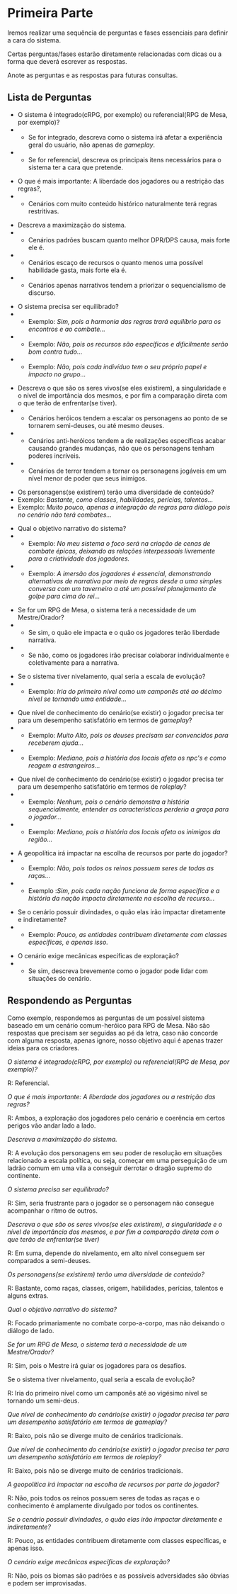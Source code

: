# Primeira Parte

Iremos realizar uma sequência de perguntas e fases essenciais para definir a cara do sistema.

Certas perguntas/fases estarão diretamente relacionadas com dicas ou a forma que deverá escrever as respostas.

Anote as perguntas e as respostas para futuras consultas.

## Lista de Perguntas

- O sistema é integrado(cRPG, por exemplo) ou referencial(RPG de Mesa, por exemplo)?
- - Se for integrado, descreva como o sistema irá afetar a experiência geral do usuário, não apenas de *gameplay*.
- - Se for referencial, descreva os principais itens necessários para o sistema ter a cara que pretende.

<spacing size="12" />

- O que é mais importante: A liberdade dos jogadores ou a restrição das regras?,
- - Cenários com muito conteúdo histórico naturalmente terá regras restritivas.

<spacing size="12" />

- Descreva a maximização do sistema.
- - Cenários padrões buscam quanto melhor DPR/DPS causa, mais forte ele é.
- - Cenários escaço de recursos o quanto menos uma possível habilidade gasta, mais forte ela é.
- - Cenários apenas narrativos tendem a priorizar o sequencialismo de discurso.

<spacing size="12" />

- O sistema precisa ser equilibrado?
- - Exemplo: *Sim, pois a harmonia das regras trará equilíbrio para os encontros e ao combate...*
- - Exemplo: *Não, pois os recursos são específicos e dificilmente serão bom contra tudo...*
- - Exemplo: *Não, pois cada indivíduo tem o seu próprio papel e impacto no grupo...*

<spacing size="12" />

- Descreva o que são os seres vivos(se eles existirem), a singularidade e o nível de importância dos mesmos, e por fim a comparação direta com o que terão de enfrentar(se tiver).
- - Cenários heróicos tendem a escalar os personagens ao ponto de se tornarem semi-deuses, ou até mesmo deuses.
- - Cenários anti-heróicos tendem a de realizações específicas acabar causando grandes mudanças, não que os personagens tenham poderes incríveis.
- - Cenários de terror tendem a tornar os personagens jogáveis em um nível menor de poder que seus inimigos.

<spacing size="12" />

- Os personagens(se existirem) terão uma diversidade de conteúdo?
- Exemplo: *Bastante, como classes, habilidades, perícias, talentos...*
- Exemplo: *Muito pouco, apenas a integração de regras para diálogo pois no cenário não terá combates...*

<spacing size="12" />

- Qual o objetivo narrativo do sistema?
- - Exemplo: *No meu sistema o foco será na criação de cenas de combate épicas, deixando as relações interpessoais livremente para a criatividade dos jogadores.*
- - Exemplo: *A imersão dos jogadores é essencial, demonstrando alternativas de narrativa por meio de regras desde a uma simples conversa com um taverneiro a até um possível planejamento de golpe para cima do rei...*

<spacing size="12" />

- Se for um RPG de Mesa, o sistema terá a necessidade de um Mestre/Orador?
- - Se sim, o quão ele impacta e o quão os jogadores terão liberdade narrativa.
- - Se não, como os jogadores irão precisar colaborar individualmente e coletivamente para a narrativa.

<spacing size="12" />

- Se o sistema tiver nivelamento, qual seria a escala de evolução?
- - Exemplo: *Iria do primeiro nível como um camponês até ao décimo nível se tornando uma entidade...*

<spacing size="12" />

- Que nível de conhecimento do cenário(se existir) o jogador precisa ter para um desempenho satisfatório em termos de *gameplay*?
- - Exemplo: *Muito Alto, pois os deuses precisam ser convencidos para receberem ajuda...*
- - Exemplo: *Mediano, pois a história dos locais afeta os npc's e como reagem a estrangeiros...*

<spacing size="12" />

- Que nível de conhecimento do cenário(se existir) o jogador precisa ter para um desempenho satisfatório em termos de *roleplay*?
- - Exemplo: *Nenhum, pois o cenário demonstra a história sequencialmente, entender as características perderia a graça para o jogador...*
- - Exemplo: *Mediano, pois a história dos locais afeta os inimigos da região...*

<spacing size="12" />

- A geopolítica irá impactar na escolha de recursos por parte do jogador?
- - Exemplo: *Não, pois todos os reinos possuem seres de todas as raças...*
- - Exemplo :*Sim, pois cada nação funciona de forma específica e a história da nação impacta diretamente na escolha de recurso...*

<spacing size="12" />

- Se o cenário possuir divindades, o quão elas irão impactar diretamente e indiretamente?
- - Exemplo: *Pouco, as entidades contribuem diretamente com classes específicas, e apenas isso.*

<spacing size="12" />

- O cenário exige mecânicas específicas de exploração?
- - Se sim, descreva brevemente como o jogador pode lidar com situações do cenário.

## Respondendo as Perguntas

Como exemplo, respondemos as perguntas de um possível sistema baseado em um cenário comum-heróico para RPG de Mesa. Não são respostas que precisam ser seguidas ao pé da letra, caso não concorde com alguma resposta, apenas ignore, nosso objetivo aqui é apenas trazer ideias para os criadores.

<spacing size="15" />

*O sistema é integrado(cRPG, por exemplo) ou referencial(RPG de Mesa, por exemplo)?*

R: Referencial.

<spacing size="15" />

*O que é mais importante: A liberdade dos jogadores ou a restrição das regras?*

R: Ambos, a exploração dos jogadores pelo cenário e coerência em certos perigos vão andar lado a lado.

<spacing size="15" />

*Descreva a maximização do sistema.*

R: A evolução dos personagens em seu poder de resolução em situações relacionado a escala política, ou seja, começar em uma perseguição de um ladrão comum em uma vila a conseguir derrotar o dragão supremo do continente.

<spacing size="15" />

*O sistema precisa ser equilibrado?*

R: Sim, seria frustrante para o jogador se o personagem não consegue acompanhar o ritmo de outros.

<spacing size="15" />

*Descreva o que são os seres vivos(se eles existirem), a singularidade e o nível de importância dos mesmos, e por fim a comparação direta com o que terão de enfrentar(se tiver)*

R: Em suma, depende do nivelamento, em alto nível conseguem ser comparados a semi-deuses.

<spacing size="15" />

*Os personagens(se existirem) terão uma diversidade de conteúdo?*

R: Bastante, como raças, classes, origem, habilidades, perícias, talentos e alguns extras.

<spacing size="15" />

*Qual o objetivo narrativo do sistema?*

R: Focado primariamente no combate corpo-a-corpo, mas não deixando o diálogo de lado.

<spacing size="15" />

*Se for um RPG de Mesa, o sistema terá a necessidade de um Mestre/Orador?*

R: Sim, pois o Mestre irá guiar os jogadores para os desafios.

<spacing size="15" />

Se o sistema tiver nivelamento, qual seria a escala de evolução?

R: Iria do primeiro nível como um camponês até ao vigésimo nível se tornando um semi-deus.

<spacing size="15" />

*Que nível de conhecimento do cenário(se existir) o jogador precisa ter para um desempenho satisfatório em termos de gameplay?*

R: Baixo, pois não se diverge muito de cenários tradicionais.

<spacing size="15" />

*Que nível de conhecimento do cenário(se existir) o jogador precisa ter para um desempenho satisfatório em termos de roleplay?*

R: Baixo, pois não se diverge muito de cenários tradicionais.

<spacing size="15" />

*A geopolítica irá impactar na escolha de recursos por parte do jogador?*

R: Não, pois todos os reinos possuem seres de todas as raças e o conhecimento é amplamente divulgado por todos os continentes.

<spacing size="15" />

*Se o cenário possuir divindades, o quão elas irão impactar diretamente e indiretamente?*

R: Pouco, as entidades contribuem diretamente com classes específicas, e apenas isso.

<spacing size="15" />

*O cenário exige mecânicas específicas de exploração?*

R: Não, pois os biomas são padrões e as possíveis adversidades são óbvias e podem ser improvisadas.
